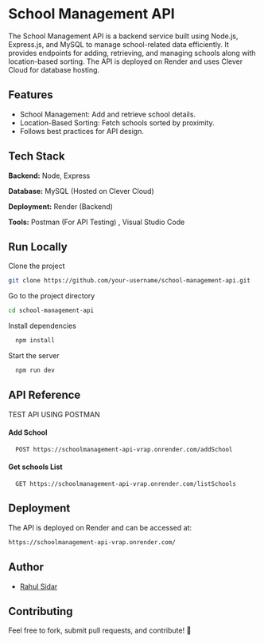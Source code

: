 
# School Management API
The School Management API is a backend service built using Node.js, Express.js, and MySQL to manage school-related data efficiently. It provides endpoints for adding, retrieving, and managing schools along with location-based sorting. The API is deployed on Render and uses Clever Cloud for database hosting.


## Features

- School Management: Add and retrieve school details.
-  Location-Based Sorting: Fetch schools sorted by proximity.
- Follows best practices for API design.


## Tech Stack

**Backend:** Node, Express 

**Database:** MySQL (Hosted on Clever Cloud)

**Deployment:** Render (Backend)

**Tools:** Postman (For API Testing) , Visual Studio Code



## Run Locally

Clone the project

```bash
git clone https://github.com/your-username/school-management-api.git
```

Go to the project directory

```bash
cd school-management-api
```

Install dependencies

```bash
  npm install
```

Start the server

```bash
  npm run dev
```


## API Reference
TEST API USING POSTMAN 
#### Add School

```http
  POST https://schoolmanagement-api-vrap.onrender.com/addSchool
```
#### Get schools List

```http
  GET https://schoolmanagement-api-vrap.onrender.com/listSchools
```



## Deployment

The API is deployed on Render and can be accessed at:

```bash
https://schoolmanagement-api-vrap.onrender.com/
```


## Author

- [Rahul Sidar](https://github.com/RahulSidar08)

## Contributing

Feel free to fork, submit pull requests, and contribute! 🚀

